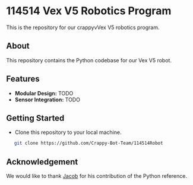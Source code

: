 # 114514 Vex V5 Robotics Program

This is the repository for our crappyvVex V5 robotics program.

## About

This repository contains the Python codebase for our Vex V5 robot.

## Features

- **Modular Design:** TODO
- **Sensor Integration:** TODO

## Getting Started

- Clone this repository to your local machine.
```bash
   git clone https://github.com/Crappy-Bot-Team/114514Robot
```

## Acknowledgement
We would like to thank [Jacob](https://github.com/3204C) for his contribution of the Python reference.
